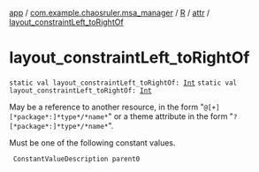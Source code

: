[app](../../../index.md) / [com.example.chaosruler.msa_manager](../../index.md) / [R](../index.md) / [attr](index.md) / [layout_constraintLeft_toRightOf](.)

# layout_constraintLeft_toRightOf

`static val layout_constraintLeft_toRightOf: `[`Int`](https://kotlinlang.org/api/latest/jvm/stdlib/kotlin/-int/index.html)
`static val layout_constraintLeft_toRightOf: `[`Int`](https://kotlinlang.org/api/latest/jvm/stdlib/kotlin/-int/index.html)

May be a reference to another resource, in the form "`@[+][*package*:]*type*/*name*`" or a theme attribute in the form "`?[*package*:]*type*/*name*`".

Must be one of the following constant values.

     ConstantValueDescription parent0

